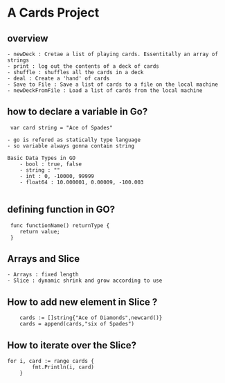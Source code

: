 # A Cards Project #

## overview 
    - newDeck : Cretae a list of playing cards. Essentitally an array of strings
    - print : log out the contents of a deck of cards
    - shuffle : shuffles all the cards in a deck 
    - deal : Create a 'hand' of cards
    - Save to File : Save a list of cards to a file on the local machine 
    - newDeckFromFile : Load a list of cards from the local machine 

## how to declare a variable in Go?

```
 var card string = "Ace of Spades"
```
    - go is refered as statically type language 
    - so variable always gonna contain string 

```
Basic Data Types in GO 
    - bool : true, false
    - string : ""
    - int : 0, -10000, 99999
    - float64 : 10.000001, 0.00009, -100.003
    
```

## defining function in GO?

```
 func functionName() returnType {
    return value;
 }
``` 

## Arrays and Slice

    - Arrays : fixed length 
    - Slice : dynamic shrink and grow according to use

## How to add new element in Slice ?
```
	cards := []string{"Ace of Diamonds",newcard()}
    cards = append(cards,"six of Spades")
```

## How to iterate over the Slice?
```
for i, card := range cards {
		fmt.Println(i, card)
	}
```